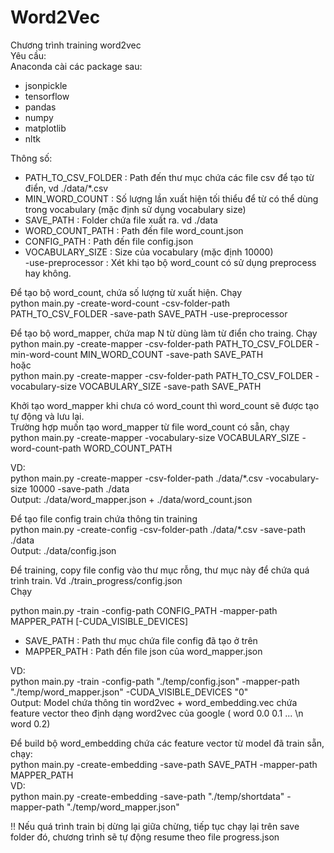 # Word2Vec

Chương trình training word2vec  
Yêu cầu:  
Anaconda cài các package sau:
* jsonpickle  
* tensorflow  
* pandas  
* numpy  
* matplotlib  
* nltk  

  
Thông số:  
* PATH_TO_CSV_FOLDER : Path đến thư mục chứa các file csv để tạo từ điển, vd ./data/*.csv  
* MIN_WORD_COUNT : Số lượng lần xuất hiện tối thiểu để từ có thể dùng trong vocabulary (mặc định sử dụng vocabulary size) 
* SAVE_PATH : Folder chứa file xuất ra. vd ./data   
* WORD_COUNT_PATH : Path đến file word_count.json
* CONFIG_PATH : Path đến file config.json
* VOCABULARY_SIZE : Size của vocabulary (mặc định 10000)  
-use-preprocessor : Xét khi tạo bộ word_count có sử dụng preprocess hay không.

Để tạo bộ word_count, chứa số lượng từ xuất hiện. Chạy  
python main.py -create-word-count -csv-folder-path PATH_TO_CSV_FOLDER -save-path SAVE_PATH -use-preprocessor


Để tạo bộ word_mapper, chứa map N từ dùng làm từ điển cho traing. Chạy  
python main.py -create-mapper -csv-folder-path PATH_TO_CSV_FOLDER -min-word-count MIN_WORD_COUNT -save-path SAVE_PATH  
hoặc  
python main.py -create-mapper -csv-folder-path PATH_TO_CSV_FOLDER -vocabulary-size VOCABULARY_SIZE -save-path SAVE_PATH  

Khởi tạo word_mapper khi chưa có word_count thì word_count sẽ được tạo tự động và lưu lại.   
Trường hợp muốn tạo word_mapper từ file word_count có sẵn, chạy  
python main.py -create-mapper -vocabulary-size VOCABULARY_SIZE -word-count-path WORD_COUNT_PATH  


VD:  
python main.py -create-mapper -csv-folder-path ./data/*.csv -vocabulary-size 10000 -save-path ./data  
Output: ./data/word_mapper.json  + ./data/word_count.json

Để tạo file config train chứa thông tin training  
python main.py -create-config -csv-folder-path ./data/*.csv -save-path ./data  
Output: ./data/config.json  

Để training, copy file config vào thư mục rỗng, thư mục này để chứa quá trình train. Vd ./train_progress/config.json  
Chạy  
  
python main.py -train -config-path CONFIG_PATH -mapper-path MAPPER_PATH  [-CUDA_VISIBLE_DEVICES] 
* SAVE_PATH : Path thư mục chứa file config đã tạo ở trên  
* MAPPER_PATH : Path đến file json của word_mapper.json  
  
VD:  
python main.py -train -config-path "./temp/config.json" -mapper-path "./temp/word_mapper.json"  -CUDA_VISIBLE_DEVICES "0"  
Output: Model chứa thông tin word2vec + word_embedding.vec chứa feature vector theo định dạng word2vec của google ( word 0.0 0.1 ... \n word 0.2)   

Để build bộ word_embedding chứa các feature vector từ model đã train sẵn, chạy:  
python main.py -create-embedding -save-path SAVE_PATH -mapper-path MAPPER_PATH   
VD:  
python main.py -create-embedding -save-path "./temp/shortdata" -mapper-path "./temp/word_mapper.json"  


!! Nếu quá trình train bị dừng lại giữa chừng, tiếp tục chạy lại trên save folder đó, chương trình sẽ tự động resume theo file progress.json  

